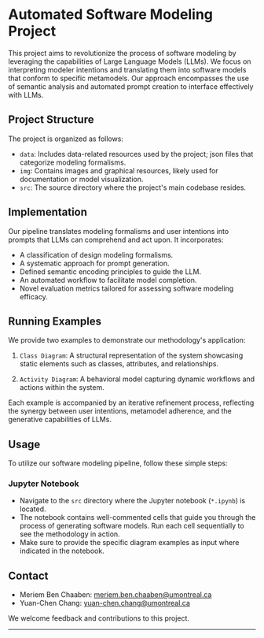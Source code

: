 # Automated Software Modeling Project

This project aims to revolutionize the process of software modeling by leveraging the capabilities of Large Language Models (LLMs). We focus on interpreting modeler intentions and translating them into software models that conform to specific metamodels. Our approach encompasses the use of semantic analysis and automated prompt creation to interface effectively with LLMs.



## Project Structure

The project is organized as follows:


- `data`: Includes   data-related resources used by the project; json files that categorize modeling formalisms.
- `img`: Contains images and graphical resources, likely used for documentation or model visualization.
- `src`: The source directory where the project's main codebase resides.

## Implementation

Our pipeline translates modeling formalisms and user intentions into prompts that LLMs can comprehend and act upon. It incorporates:

- A classification of design modeling formalisms.
- A systematic approach for prompt generation.
- Defined semantic encoding principles to guide the LLM.
- An automated workflow to facilitate model completion.
- Novel evaluation metrics tailored for assessing software modeling efficacy.

## Running Examples

We provide two examples to demonstrate our methodology's application:

1. `Class Diagram`: A structural representation of the system showcasing static elements such as classes, attributes, and relationships.

2. `Activity Diagram`: A behavioral model capturing dynamic workflows and actions within the system.

Each example is accompanied by an iterative refinement process, reflecting the synergy between user intentions, metamodel adherence, and the generative capabilities of LLMs.

## Usage

To utilize our software modeling pipeline, follow these simple steps:

### Jupyter Notebook

- Navigate to the `src` directory where the Jupyter notebook (`*.ipynb`) is located.
- The notebook contains well-commented cells that guide you through the process of generating software models. Run each cell sequentially to see the methodology in action.
- Make sure to provide the specific diagram examples as input where indicated in the notebook.

## Contact

- Meriem Ben Chaaben: meriem.ben.chaaben@umontreal.ca
- Yuan-Chen Chang: yuan-chen.chang@umontreal.ca

We welcome feedback and contributions to this project.

---


